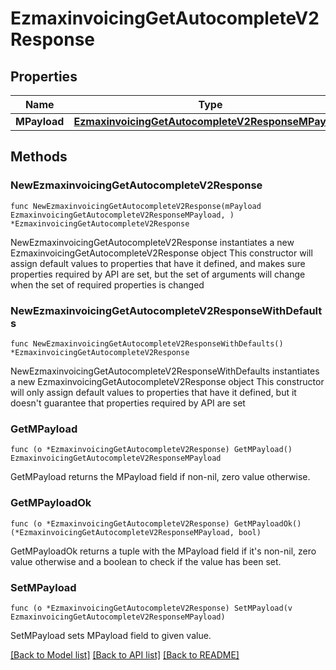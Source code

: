 # EzmaxinvoicingGetAutocompleteV2Response

## Properties

Name | Type | Description | Notes
------------ | ------------- | ------------- | -------------
**MPayload** | [**EzmaxinvoicingGetAutocompleteV2ResponseMPayload**](EzmaxinvoicingGetAutocompleteV2ResponseMPayload.md) |  | 

## Methods

### NewEzmaxinvoicingGetAutocompleteV2Response

`func NewEzmaxinvoicingGetAutocompleteV2Response(mPayload EzmaxinvoicingGetAutocompleteV2ResponseMPayload, ) *EzmaxinvoicingGetAutocompleteV2Response`

NewEzmaxinvoicingGetAutocompleteV2Response instantiates a new EzmaxinvoicingGetAutocompleteV2Response object
This constructor will assign default values to properties that have it defined,
and makes sure properties required by API are set, but the set of arguments
will change when the set of required properties is changed

### NewEzmaxinvoicingGetAutocompleteV2ResponseWithDefaults

`func NewEzmaxinvoicingGetAutocompleteV2ResponseWithDefaults() *EzmaxinvoicingGetAutocompleteV2Response`

NewEzmaxinvoicingGetAutocompleteV2ResponseWithDefaults instantiates a new EzmaxinvoicingGetAutocompleteV2Response object
This constructor will only assign default values to properties that have it defined,
but it doesn't guarantee that properties required by API are set

### GetMPayload

`func (o *EzmaxinvoicingGetAutocompleteV2Response) GetMPayload() EzmaxinvoicingGetAutocompleteV2ResponseMPayload`

GetMPayload returns the MPayload field if non-nil, zero value otherwise.

### GetMPayloadOk

`func (o *EzmaxinvoicingGetAutocompleteV2Response) GetMPayloadOk() (*EzmaxinvoicingGetAutocompleteV2ResponseMPayload, bool)`

GetMPayloadOk returns a tuple with the MPayload field if it's non-nil, zero value otherwise
and a boolean to check if the value has been set.

### SetMPayload

`func (o *EzmaxinvoicingGetAutocompleteV2Response) SetMPayload(v EzmaxinvoicingGetAutocompleteV2ResponseMPayload)`

SetMPayload sets MPayload field to given value.



[[Back to Model list]](../README.md#documentation-for-models) [[Back to API list]](../README.md#documentation-for-api-endpoints) [[Back to README]](../README.md)


